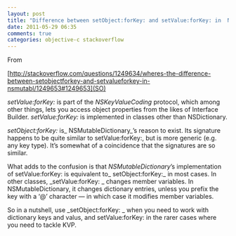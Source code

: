 ```yaml
---
layout: post
title: "Difference between setObject:forKey: and setValue:forKey: in  NSMutableDictionary"
date: 2011-05-29 06:35
comments: true
categories: objective-c stackoverflow
---
```


From 

[http://stackoverflow.com/questions/1249634/wheres-the-difference-between-setobjectforkey-and-setvalueforkey-in-nsmutabl/1249653#1249653](SO)


_setValue:forKey:_ is part of the _NSKeyValueCoding_ protocol, which among other things, lets you access object properties from the likes of Interface Builder. _setValue:forKey:_ is implemented in classes other than NSDictionary.


_setObject:forKey:_ is_ NSMutableDictionary_’s reason to exist. Its signature happens to be quite similar to setValue:forKey:, but is more generic (e.g. any key type). It’s somewhat of a coincidence that the signatures are so similar.


What adds to the confusion is that _NSMutableDictionary_’s implementation of setValue:forKey: is equivalent to_ setObject:forKey:_ in most cases. In other classes, _setValue:forKey: _ changes member variables. In NSMutableDictionary, it changes dictionary entries, unless you prefix the key with a ‘@’ character — in which case it modifies member variables.


So in a nutshell, use _setObject:forKey: _ when you need to work with dictionary keys and valus, and setValue:forKey: in the rarer cases where you need to tackle KVP.

